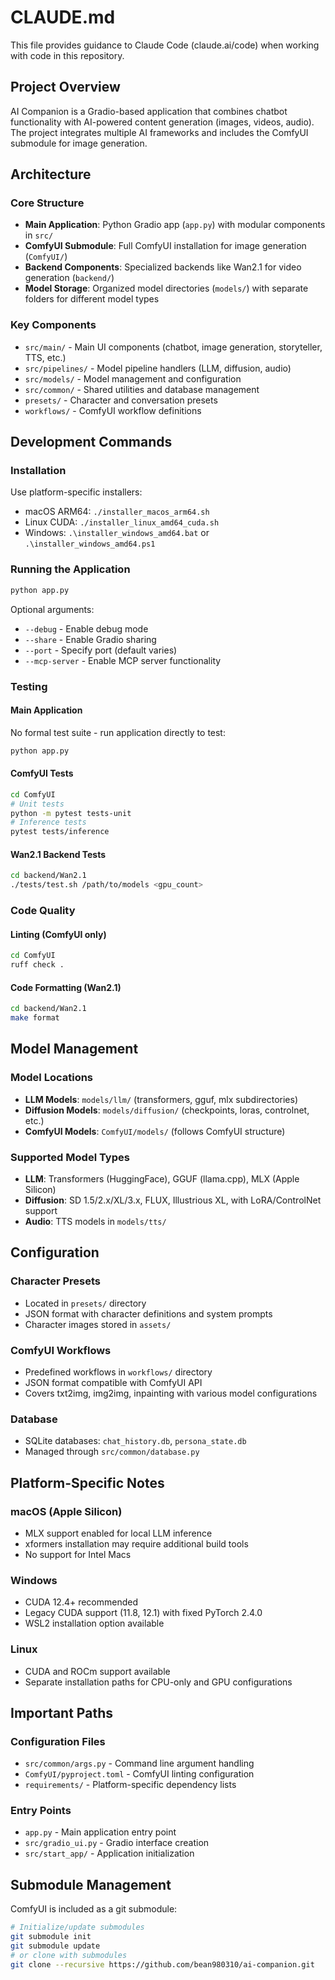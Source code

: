 # CLAUDE.md

This file provides guidance to Claude Code (claude.ai/code) when working with code in this repository.

## Project Overview

AI Companion is a Gradio-based application that combines chatbot functionality with AI-powered content generation (images, videos, audio). The project integrates multiple AI frameworks and includes the ComfyUI submodule for image generation.

## Architecture

### Core Structure
- **Main Application**: Python Gradio app (`app.py`) with modular components in `src/`
- **ComfyUI Submodule**: Full ComfyUI installation for image generation (`ComfyUI/`)
- **Backend Components**: Specialized backends like Wan2.1 for video generation (`backend/`)
- **Model Storage**: Organized model directories (`models/`) with separate folders for different model types

### Key Components
- `src/main/` - Main UI components (chatbot, image generation, storyteller, TTS, etc.)
- `src/pipelines/` - Model pipeline handlers (LLM, diffusion, audio)
- `src/models/` - Model management and configuration
- `src/common/` - Shared utilities and database management
- `presets/` - Character and conversation presets
- `workflows/` - ComfyUI workflow definitions

## Development Commands

### Installation
Use platform-specific installers:
- macOS ARM64: `./installer_macos_arm64.sh`
- Linux CUDA: `./installer_linux_amd64_cuda.sh`
- Windows: `.\installer_windows_amd64.bat` or `.\installer_windows_amd64.ps1`

### Running the Application
```bash
python app.py
```

Optional arguments:
- `--debug` - Enable debug mode
- `--share` - Enable Gradio sharing
- `--port` - Specify port (default varies)
- `--mcp-server` - Enable MCP server functionality

### Testing

#### Main Application
No formal test suite - run application directly to test:
```bash
python app.py
```

#### ComfyUI Tests
```bash
cd ComfyUI
# Unit tests
python -m pytest tests-unit
# Inference tests
pytest tests/inference
```

#### Wan2.1 Backend Tests
```bash
cd backend/Wan2.1
./tests/test.sh /path/to/models <gpu_count>
```

### Code Quality

#### Linting (ComfyUI only)
```bash
cd ComfyUI
ruff check .
```

#### Code Formatting (Wan2.1)
```bash
cd backend/Wan2.1
make format
```

## Model Management

### Model Locations
- **LLM Models**: `models/llm/` (transformers, gguf, mlx subdirectories)
- **Diffusion Models**: `models/diffusion/` (checkpoints, loras, controlnet, etc.)
- **ComfyUI Models**: `ComfyUI/models/` (follows ComfyUI structure)

### Supported Model Types
- **LLM**: Transformers (HuggingFace), GGUF (llama.cpp), MLX (Apple Silicon)
- **Diffusion**: SD 1.5/2.x/XL/3.x, FLUX, Illustrious XL, with LoRA/ControlNet support
- **Audio**: TTS models in `models/tts/`

## Configuration

### Character Presets
- Located in `presets/` directory
- JSON format with character definitions and system prompts
- Character images stored in `assets/`

### ComfyUI Workflows
- Predefined workflows in `workflows/` directory
- JSON format compatible with ComfyUI API
- Covers txt2img, img2img, inpainting with various model configurations

### Database
- SQLite databases: `chat_history.db`, `persona_state.db`
- Managed through `src/common/database.py`

## Platform-Specific Notes

### macOS (Apple Silicon)
- MLX support enabled for local LLM inference
- xformers installation may require additional build tools
- No support for Intel Macs

### Windows
- CUDA 12.4+ recommended
- Legacy CUDA support (11.8, 12.1) with fixed PyTorch 2.4.0
- WSL2 installation option available

### Linux
- CUDA and ROCm support available
- Separate installation paths for CPU-only and GPU configurations

## Important Paths

### Configuration Files
- `src/common/args.py` - Command line argument handling
- `ComfyUI/pyproject.toml` - ComfyUI linting configuration
- `requirements/` - Platform-specific dependency lists

### Entry Points
- `app.py` - Main application entry point
- `src/gradio_ui.py` - Gradio interface creation
- `src/start_app/` - Application initialization

## Submodule Management

ComfyUI is included as a git submodule:
```bash
# Initialize/update submodules
git submodule init
git submodule update
# or clone with submodules
git clone --recursive https://github.com/bean980310/ai-companion.git
```